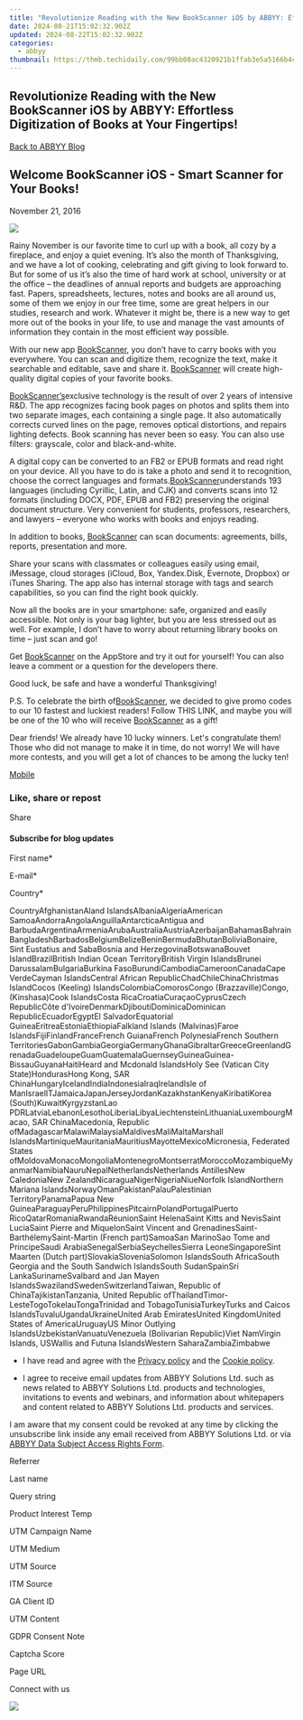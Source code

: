 ```yaml
---
title: "Revolutionize Reading with the New BookScanner iOS by ABBYY: Effortless Digitization of Books at Your Fingertips!"
date: 2024-08-21T15:02:32.902Z
updated: 2024-08-22T15:02:32.902Z
categories:
  - abbyy
thumbnail: https://thmb.techidaily.com/99bb08ac4320921b1ffab3e5a5166b4c117aac2cf8ab3a2d0b2277eb6b26d486.jpg
---
```


## Revolutionize Reading with the New BookScanner iOS by ABBYY: Effortless Digitization of Books at Your Fingertips!

[Back to ABBYY Blog](https://tools.techidaily.com/abbyy/products/)

## Welcome BookScanner iOS - Smart Scanner for Your Books!

November 21, 2016

![](https://static2.abbyy.com/abbyycommedia/25882/bookscanner_banner_2_650_en.png) 

Rainy November is our favorite time to curl up with a book, all cozy by a fireplace, and enjoy a quiet evening. It’s also the month of Thanksgiving, and we have a lot of cooking, celebrating and gift giving to look forward to. But for some of us it’s also the time of hard work at school, university or at the office – the deadlines of annual reports and budgets are approaching fast. Papers, spreadsheets, lectures, notes and books are all around us, some of them we enjoy in our free time, some are great helpers in our studies, research and work. Whatever it might be, there is a new way to get more out of the books in your life, to use and manage the vast amounts of information they contain in the most efficient way possible.

With our new app [BookScanner](http://qrs.ly/bk5dljh), you don’t have to carry books with you everywhere. You can scan and digitize them, recognize the text, make it searchable and editable, save and share it. [BookScanner](http://qrs.ly/bk5dljh) will create high-quality digital copies of your favorite books.

[BookScanner’s](http://qrs.ly/bk5dljh)exclusive technology is the result of over 2 years of intensive R&D. The app recognizes facing book pages on photos and splits them into two separate images, each containing a single page. It also automatically corrects curved lines on the page, removes optical distortions, and repairs lighting defects. Book scanning has never been so easy. You can also use filters: grayscale, color and black-and-white.

A digital copy can be converted to an FB2 or EPUB formats and read right on your device. All you have to do is take a photo and send it to recognition, choose the correct languages and formats.[BookScanner](http://qrs.ly/bk5dljh)understands 193 languages (including Cyrillic, Latin, and CJK) and converts scans into 12 formats (including DOCX, PDF, EPUB and FB2) preserving the original document structure. Very convenient for students, professors, researchers, and lawyers – everyone who works with books and enjoys reading.

In addition to books, [BookScanner](http://qrs.ly/bk5dljh) can scan documents: agreements, bills, reports, presentation and more.

Share your scans with classmates or colleagues easily using email, iMessage, cloud storages (iCloud, Box, Yandex.Disk, Evernote, Dropbox) or iTunes Sharing. The app also has internal storage with tags and search capabilities, so you can find the right book quickly.

Now all the books are in your smartphone: safe, organized and easily accessible. Not only is your bag lighter, but you are less stressed out as well. For example, I don’t have to worry about returning library books on time – just scan and go!

Get [BookScanner](http://qrs.ly/bk5dljh) on the AppStore and try it out for yourself! You can also leave a comment or a question for the developers there.

Good luck, be safe and have a wonderful Thanksgiving!

P.S. To celebrate the birth of[BookScanner](http://qrs.ly/bk5dljh), we decided to give promo codes to our 10 fastest and luckiest readers! Follow THIS LINK, and maybe you will be one of the 10 who will receive [BookScanner](http://qrs.ly/bk5dljh) as a gift!

Dear friends! We already have 10 lucky winners. Let's congratulate them! Those who did not manage to make it in time, do not worry! We will have more contests, and you will get a lot of chances to be among the lucky ten!

[Mobile](https://tools.techidaily.com/abbyy/products/) 

### Like, share or repost

Share 

#### Subscribe for blog updates

First name\*

E-mail\*

Сountry\*

СountryAfghanistanAland IslandsAlbaniaAlgeriaAmerican SamoaAndorraAngolaAnguillaAntarcticaAntigua and BarbudaArgentinaArmeniaArubaAustraliaAustriaAzerbaijanBahamasBahrainBangladeshBarbadosBelgiumBelizeBeninBermudaBhutanBoliviaBonaire, Sint Eustatius and SabaBosnia and HerzegovinaBotswanaBouvet IslandBrazilBritish Indian Ocean TerritoryBritish Virgin IslandsBrunei DarussalamBulgariaBurkina FasoBurundiCambodiaCameroonCanadaCape VerdeCayman IslandsCentral African RepublicChadChileChinaChristmas IslandCocos (Keeling) IslandsColombiaComorosCongo (Brazzaville)Congo, (Kinshasa)Cook IslandsCosta RicaCroatiaCuraçaoCyprusCzech RepublicCôte d'IvoireDenmarkDjiboutiDominicaDominican RepublicEcuadorEgyptEl SalvadorEquatorial GuineaEritreaEstoniaEthiopiaFalkland Islands (Malvinas)Faroe IslandsFijiFinlandFranceFrench GuianaFrench PolynesiaFrench Southern TerritoriesGabonGambiaGeorgiaGermanyGhanaGibraltarGreeceGreenlandGrenadaGuadeloupeGuamGuatemalaGuernseyGuineaGuinea-BissauGuyanaHaitiHeard and Mcdonald IslandsHoly See (Vatican City State)HondurasHong Kong, SAR ChinaHungaryIcelandIndiaIndonesiaIraqIrelandIsle of ManIsraelITJamaicaJapanJerseyJordanKazakhstanKenyaKiribatiKorea (South)KuwaitKyrgyzstanLao PDRLatviaLebanonLesothoLiberiaLibyaLiechtensteinLithuaniaLuxembourgMacao, SAR ChinaMacedonia, Republic ofMadagascarMalawiMalaysiaMaldivesMaliMaltaMarshall IslandsMartiniqueMauritaniaMauritiusMayotteMexicoMicronesia, Federated States ofMoldovaMonacoMongoliaMontenegroMontserratMoroccoMozambiqueMyanmarNamibiaNauruNepalNetherlandsNetherlands AntillesNew CaledoniaNew ZealandNicaraguaNigerNigeriaNiueNorfolk IslandNorthern Mariana IslandsNorwayOmanPakistanPalauPalestinian TerritoryPanamaPapua New GuineaParaguayPeruPhilippinesPitcairnPolandPortugalPuerto RicoQatarRomaniaRwandaRéunionSaint HelenaSaint Kitts and NevisSaint LuciaSaint Pierre and MiquelonSaint Vincent and GrenadinesSaint-BarthélemySaint-Martin (French part)SamoaSan MarinoSao Tome and PrincipeSaudi ArabiaSenegalSerbiaSeychellesSierra LeoneSingaporeSint Maarten (Dutch part)SlovakiaSloveniaSolomon IslandsSouth AfricaSouth Georgia and the South Sandwich IslandsSouth SudanSpainSri LankaSurinameSvalbard and Jan Mayen IslandsSwazilandSwedenSwitzerlandTaiwan, Republic of ChinaTajikistanTanzania, United Republic ofThailandTimor-LesteTogoTokelauTongaTrinidad and TobagoTunisiaTurkeyTurks and Caicos IslandsTuvaluUgandaUkraineUnited Arab EmiratesUnited KingdomUnited States of AmericaUruguayUS Minor Outlying IslandsUzbekistanVanuatuVenezuela (Bolivarian Republic)Viet NamVirgin Islands, USWallis and Futuna IslandsWestern SaharaZambiaZimbabwe

* I have read and agree with the [Privacy policy](https://tools.techidaily.com/abbyy/products/) and the [Cookie policy](https://tools.techidaily.com/abbyy/products/).

* I agree to receive email updates from ABBYY Solutions Ltd. such as news related to ABBYY Solutions Ltd. products and technologies, invitations to events and webinars, and information about whitepapers and content related to ABBYY Solutions Ltd. products and services.  
    
I am aware that my consent could be revoked at any time by clicking the unsubscribe link inside any email received from ABBYY Solutions Ltd. or via [ABBYY Data Subject Access Rights Form](https://tools.techidaily.com/abbyy/products/).

Referrer

Last name

Query string

Product Interest Temp

UTM Campaign Name

UTM Medium

UTM Source

ITM Source

GA Client ID

UTM Content

GDPR Consent Note

Captcha Score

Page URL

Connect with us

<ins class="adsbygoogle"
     style="display:block"
     data-ad-format="autorelaxed"
     data-ad-client="ca-pub-7571918770474297"
     data-ad-slot="1223367746"></ins>



<ins class="adsbygoogle"
     style="display:block"
     data-ad-client="ca-pub-7571918770474297"
     data-ad-slot="8358498916"
     data-ad-format="auto"
     data-full-width-responsive="true"></ins>

<!-- affiliate ads begin -->
<a href="https://shop.systoolsgroup.com/affiliate.php?ACCOUNT=SYSTOOBY&AFFILIATE=108875&PATH=https%3A%2F%2Fwww.systoolsgroup.com%3FAFFILIATE%3D108875%26RESOURCE%3DSysTools%2BGmail%2BBackup"><img src="https://www.systoolsgroup.com/box/gmail-backup.png" border="0"></a>
<!-- affiliate ads end -->